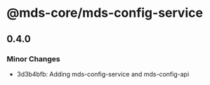 # @mds-core/mds-config-service

## 0.4.0
### Minor Changes

- 3d3b4bfb: Adding mds-config-service and mds-config-api
